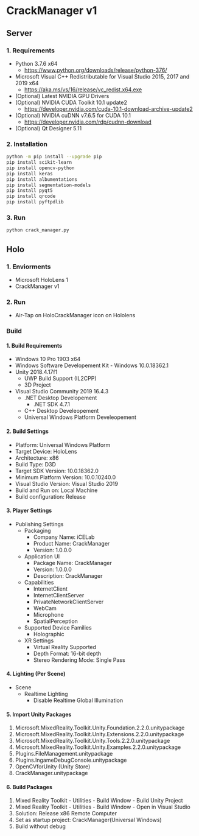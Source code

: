 # CrackManager v1

## Server

### 1. Requirements

* Python 3.7.6 x64
  * <https://www.python.org/downloads/release/python-376/>
* Microsoft Visual C++ Redistributable for Visual Studio 2015, 2017 and 2019 x64
  * <https://aka.ms/vs/16/release/vc_redist.x64.exe>
* (Optional) Latest NVIDIA GPU Drivers
* (Optional) NVIDIA CUDA Toolkit 10.1 update2
  * <https://developer.nvidia.com/cuda-10.1-download-archive-update2>
* (Optional) NVIDIA cuDNN v7.6.5 for CUDA 10.1
  * <https://developer.nvidia.com/rdp/cudnn-download>
* (Optional) Qt Designer 5.11

### 2. Installation

``` bash
python -m pip install --upgrade pip
pip install scikit-learn
pip install opencv-python
pip install keras
pip install albumentations
pip install segmentation-models
pip install pyqt5
pip install qrcode
pip install pyftpdlib
```

### 3. Run

``` bash
python crack_manager.py
```

## Holo

### 1. Enviorments

* Microsoft HoloLens 1
* CrackManager v1
  
### 2. Run

* Air-Tap on HoloCrackManager icon on Hololens

### Build

#### 1. Build Requirements

* Windows 10 Pro 1903 x64
* Windows Software Developement Kit - Windows 10.0.18362.1
* Unity 2018.4.17f1
  * UWP Build Support (IL2CPP)
  * 3D Project
* Visual Studio Community 2019 16.4.3
  * .NET Desktop Developement
    * .NET SDK 4.7.1
  * C++ Desktop Develeopement
  * Universal Windows Platform Develeopement

#### 2. Build Settings

* Platform: Universal Windows Platform
* Target Device: HoloLens
* Architecture: x86
* Build Type: D3D
* Target SDK Version: 10.0.18362.0
* Minimum Platform Version: 10.0.10240.0
* Visual Studio Version: Visual Studio 2019
* Build and Run on: Local Machine
* Build configuration: Release

#### 3. Player Settings

* Publishing Settings
  * Packaging
    * Company Name: iCELab
    * Product Name: CrackManager
    * Version: 1.0.0.0
  * Application UI
    * Package Name: CrackManager
    * Version: 1.0.0.0
    * Description: CrackManager
  * Capabilities
    * InternetClient
    * InternetClientServer
    * PrivateNetworkClientServer
    * WebCam
    * Microphone
    * SpatialPerception
  * Supported Device Families
    * Holographic
  * XR Settings
    * Virtual Reality Supported
    * Depth Format: 16-bit depth
    * Stereo Rendering Mode: Single Pass

#### 4. Lighting (Per Scene)

* Scene
  * Realtime Lighting
    * Disable Realtime Global Illumination

#### 5. Import Unity Packages

1. Microsoft.MixedReality.Toolkit.Unity.Foundation.2.2.0.unitypackage
2. Microsoft.MixedReality.Toolkit.Unity.Extensions.2.2.0.unitypackage
3. Microsoft.MixedReality.Toolkit.Unity.Tools.2.2.0.unitypackage
4. Microsoft.MixedReality.Toolkit.Unity.Examples.2.2.0.unitypackage
5. Plugins.FileManagement.unitypackage
6. Plugins.IngameDebugConsole.unitypackage
7. OpenCVforUnity (Unity Store)
8. CrackManager.unitypackage

#### 6. Build Packages

1. Mixed Reality Toolkit - Utilities - Build Window - Build Unity Project
2. Mixed Reality Toolkit - Utilities - Build Window - Open in Visual Studio
3. Solution: Release x86 Remote Computer
4. Set as startup project: CrackManager(Universal Windows)
5. Build without debug

